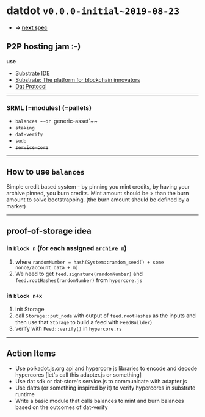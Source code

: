 # datdot `v0.0.0-initial~2019-08-23`

* **=> [next spec](../v0.0.1-grantPreparation~2019.09.10/)**

## P2P hosting jam :-)
**use**
* [Substrate IDE](https://polkadot.js.org/apps/)
* [Substrate: The platform for blockchain innovators](https://github.com/paritytech/substrate)
* [Dat Protocol](https://www.datprotocol.com/)

---

### SRML (=modules) (=pallets)
* `balances ~~or `generic-asset`~~
* ~~`staking`~~
* `dat-verify`
* `sudo`
* ~~`service-core`~~

---

## How to use `balances`
Simple credit based system - by pinning you mint credits, by having your archive pinned, you burn credits. Mint amount should be > than the burn amount to solve bootstrapping. (the burn amount should be defined by a market)

---

## proof-of-storage idea

### in `block n` (for each assigned `archive m`)
1. where `randomNumber = hash(System::random_seed() + some nonce/account data + m)`
2. We need to get `feed.signature(randomNumber)` and `feed.rootHashes(randomNumber)` from `hypercore.js`

### in `block n+x`
1. init Storage
2. call `Storage::put_node` with output of `feed.rootHashes` as the inputs and then use that `Storage` to build a feed with `FeedBuilder`)
3. verify with `Feed::verify()` in `hypercore.rs`

---

## Action Items
* Use polkadot.js.org api and hypercore js libraries to encode and decode hypercores [let's call this adapter.js or something]
* Use dat sdk or dat-store's service.js to communicate with  adapter.js
* Use datrs (or something inspired by it) to verify hypercores in substrate runtime
* Write a basic module that calls balances to mint and burn balances based on the outcomes of dat-verify
